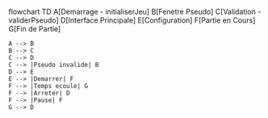 flowchart TD
    A[Demarrage - initialiserJeu] 
    B[Fenetre Pseudo]
    C[Validation - validerPseudo]
    D[Interface Principale]
    E[Configuration]
    F[Partie en Cours]
    G[Fin de Partie]

    A --> B
    B --> C
    C --> D
    C --> |Pseudo invalide| B
    D --> E
    E --> |Demarrer| F
    F --> |Temps ecoule| G
    F --> |Arreter| D
    F --> |Pause| F
    G --> D
